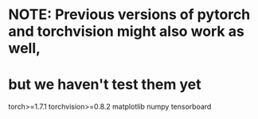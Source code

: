 # NOTE: Previous versions of pytorch and torchvision might also work as well,
# but we haven't test them yet
torch>=1.7.1
torchvision>=0.8.2
matplotlib
numpy
tensorboard
